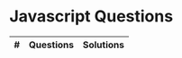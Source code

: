 # Javascript Questions

|  #  | Questions                                                                                                  | Solutions                                                                         |
| :- | :--------------------------------------------------------------------------------------------------------------------------- | :---------------------------------------------------------------------------------: |